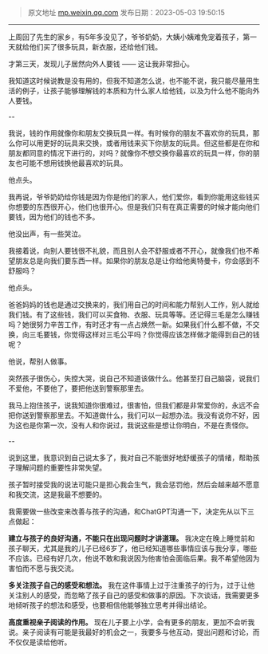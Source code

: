 > 原文地址 [mp.weixin.qq.com](https://mp.weixin.qq.com/s/UowRVeclPd_akUHDKxJSiQ)
> 发布日期：2023-05-03 19:50:15
---

上周回了先生的家乡，有5年多没见了，爷爷奶奶，大姨小姨难免宠着孩子，第一天就给他们买了很多玩具，新衣服，还给他们钱。

才第三天，发现儿子居然向外人要钱 —— 这让我非常担心。

我知道这时候说教是没有用的，但我不知道怎么说，也不能不说，我只能尽量用生活的例子，让孩子能够理解钱的本质和为什么家人给他钱，以及为什么他不能向外人要钱。

--

我说，钱的作用就像你和朋友交换玩具一样。有时候你的朋友不喜欢你的玩具，那么你可以用更好的玩具来交换，或者用钱来买下你朋友的玩具。但这些都是在你和朋友都同意的情况下进行的，对吗？就像你不想交换你最喜欢的玩具一样，你的朋友也可能不想用钱换他最喜欢的玩具。

他点头。

我再说，爷爷奶奶给你钱是因为你是他们的家人，他们爱你，看到你能用这些钱买你想要的东西很开心，他们也很开心。但是我们只有在真正需要的时候才能向他们要钱，因为他们的钱也不多。

他没出声，有一些哭泣。

我接着说，向别人要钱很不礼貌，而且别人会不舒服或者不开心，就像我们也不希望朋友总是向我们要东西一样。如果你的朋友总是让你给他奥特曼卡，你会感到不舒服吗？

他点头。

爸爸妈妈的钱也是通过交换来的，我们用自己的时间和能力帮别人工作，别人就给我们钱。有了这些钱，我们可以买食物、衣服、玩具等等。还记得三毛是怎么赚钱吗？她很努力辛苦工作，有时还才有一点占焕然一新。如果我们什么都不做，不交换，向三毛要钱，你觉得这样对三毛公平吗？你觉得应该怎样做才能得到自己的钱呢？

他说，帮别人做事。

突然孩子很伤心，失控大哭，说自己不知道该做什么。他甚至打自己脑袋，说我们不爱他，不要他了，要把他送到警察那里去。

我马上抱住孩子，说我知道你很难过，很害怕，但我们都是非常爱你的，永远不会把你送到警察那里去。不知道做什么，我们可以一起想办法。我没有说你不好，因为这也是你第一次，没有人和你说过，我说这些是想让你明白，不是在责怪你。

--

说到这里，我意识到自己说太多了，我对自己不能很好地舒缓孩子的情绪，帮助孩子理解问题的重要性非常失望。

孩子暂时接受我的说法可能只是担心我会生气，我会惩罚他，然后会越来越不愿意和我交流，这是我最不想要的。

我需要做一些改变来改善与孩子的沟通，和ChatGPT沟通一下，决定先从以下三点做起：


**建立与孩子的良好沟通，不能只在出现问题时才讲道理。** 
我决定在晚上睡觉前和孩子聊天，尤其是我的儿子已经6岁了，他已经知道哪些事情应该与我分享，哪些不应该。已经有好几次，他说不敢和我说因为他害怕会面临后果。我不希望他因为害怕而不愿与我交流。

**多关注孩子自己的感受和想法。** 
我在这件事情上过于注重孩子的行为，过于让他关注别人的感受，而忽略了孩子自己的感受和做事的原因。下次谈话，我需要更多地倾听孩子的想法和感受，也要相信他能够独立思考并得出结论。

**高度重视亲子阅读的作用。** 
现在儿子要上小学，会有更多的朋友，更加不会听我说。亲子阅读有可能是我最好的机会之一，我要多与他互动，提出问题和讨论，而不仅仅是读给他听。


